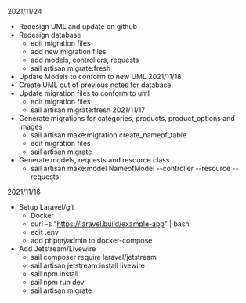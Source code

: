 2021/11/24
- Redesign UML and update on github
- Redesign database
	- edit migration files
	- add new migration files
	- add models, controllers, requests
	- sail artisan migrate:fresh
- Update Models to conform to new UML
2021/11/18
- Create UML out of previous notes for database
- Update migration files to conform to uml
	- edit migration files
	- sail artisan migrate:fresh
2021/11/17
- Generate migrations for categories, products, product_options and images
	- sail artisan make:migration create_nameof_table
	- edit migration files
	- sail artisan migrate
- Generate models, requests and resource class 
	- sail artisan make:model NameofModel --controller --resource --requests

2021/11/16
- Setup Laravel/git
	- Docker
	- curl -s "https://laravel.build/example-app" | bash
	- edit .env
	- add phpmyadmin to docker-compose
- Add Jetstream/Livewire
	- sail composer require laravel/jetstream
	- sail artisan jetstream:install livewire
	- sail npm install
	- sail npm run dev
	- sail artisan migrate
